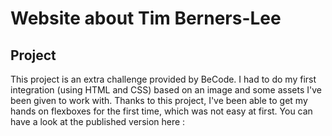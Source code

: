 # Website about Tim Berners-Lee

## Project

This project is an extra challenge provided by BeCode. I had to do my first integration (using HTML and CSS) based on an image and some assets I've been given to work with.
Thanks to this project, I've been able to get my hands on flexboxes for the first time, which was not easy at first.
You can have a look at the published version here : 